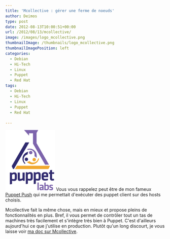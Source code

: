 ```yaml
---
title: 'Mcollective : gérer une ferme de noeuds'
author: Deimos
type: post
date: 2012-08-13T10:00:51+00:00
url: /2012/08/13/mcollective/
image: /images/logo_mcollective.png
thumbnailImage: /thumbnails/logo_mcollective.png
thumbnailImagePosition: left
categories:
  - Debian
  - Hi-Tech
  - Linux
  - Puppet
  - Red Hat
tags:
  - Debian
  - Hi-Tech
  - Linux
  - Puppet
  - Red Hat

---
```

![Mcollective-logo](/images/logo_mcollective.png)
Vous vous rappelez peut être de mon fameux [Puppet Push](http://www.deimos.fr/gitweb/?p=puppet_push.git;a=summary) qui me permettait d'exécuter des puppet client sur des hosts choisis.

Mcollective fait la même chose, mais en mieux et propose pleins de fonctionnalités en plus. Bref, il vous permet de contrôler tout un tas de machines très facilement et s'intègre très bien à Puppet. C'est d'ailleurs aujourd'hui ce que j'utilise en production. Plutôt qu'un long discourt, je vous laisse voir [ma doc sur Mcollective](http://wiki.deimos.fr/MCollective_:_lancez_des_actions_en_parallèle_sur_des_machines_distante).